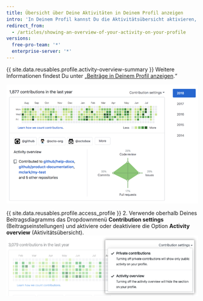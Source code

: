 ```yaml
---
title: Übersicht über Deine Aktivitäten in Deinem Profil anzeigen
intro: 'In Deinem Profil kannst Du die Aktivitätsübersicht aktivieren, in der Betrachter eine Übersicht über die Art Deiner Beiträge erhalten.'
redirect_from:
  - /articles/showing-an-overview-of-your-activity-on-your-profile
versions:
  free-pro-team: '*'
  enterprise-server: '*'
---
```


{{ site.data.reusables.profile.activity-overview-summary }} Weitere Informationen findest Du unter „[Beiträge in Deinem Profil anzeigen](/articles/viewing-contributions-on-your-profile).“

![Aktivitätsübersicht im Profil](/assets/images/help/profile/activity-overview-section.png)

{{ site.data.reusables.profile.access_profile }}
2. Verwende oberhalb Deines Beitragsdiagramms das Dropdownmenü **Contribution settings** (Beitragseinstellungen) und aktiviere oder deaktiviere die Option **Activity overview** (Aktivitätsübersicht). ![Aktivitätsübersicht im Dropdownmenü „Contribution settings“ (Beitragseinstellungen) aktivieren](/assets/images/help/profile/activity-overview.png)
